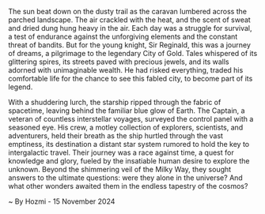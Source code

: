 
The sun beat down on the dusty trail as the caravan lumbered across the parched landscape. The air crackled with the heat, and the scent of sweat and dried dung hung heavy in the air. Each day was a struggle for survival, a test of endurance against the unforgiving elements and the constant threat of bandits. But for the young knight, Sir Reginald, this was a journey of dreams, a pilgrimage to the legendary City of Gold. Tales whispered of its glittering spires, its streets paved with precious jewels, and its walls adorned with unimaginable wealth. He had risked everything, traded his comfortable life for the chance to see this fabled city, to become part of its legend.

With a shuddering lurch, the starship ripped through the fabric of spacetime, leaving behind the familiar blue glow of Earth. The Captain, a veteran of countless interstellar voyages, surveyed the control panel with a seasoned eye. His crew, a motley collection of explorers, scientists, and adventurers, held their breath as the ship hurtled through the vast emptiness, its destination a distant star system rumored to hold the key to intergalactic travel. Their journey was a race against time, a quest for knowledge and glory, fueled by the insatiable human desire to explore the unknown. Beyond the shimmering veil of the Milky Way, they sought answers to the ultimate questions: were they alone in the universe? And what other wonders awaited them in the endless tapestry of the cosmos? 

~ By Hozmi - 15 November 2024
